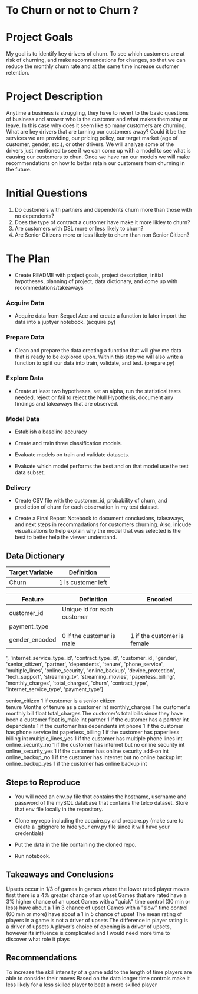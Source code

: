 # To Churn or not to Churn ?

# Project Goals

My goal is to identify key drivers of churn. To see which customers are at risk of churning, and make recommendations for changes, so that we can reduce the monthly churn rate and at the same time increase customer retention.

# Project Description

Anytime a business is struggling, they have to revert to the basic questions of business and answer who is the customer and what makes them stay or leave. In this case why does it seem like so many customers are churning. What are key drivers that are turning our customers away? Could it be the services we are providing, our pricing policy, our target market (age of customer, gender, etc.), or other drivers. We will analyze some of the drivers just mentioned to see if we can come up with a model to see what is causing our customers to chun. Once we have ran our models we will make recommendations on how to better retain our customers from churning in the future. 

# Initial Questions

 1. Do customers with partners and dependents churn more than those with no dependents?
 2. Does the type of contract a customer have make it more likley to churn?
 3. Are customers with DSL more or less likely to churn?
 4. Are Senior Citizens more or less likely to churn than non Senior Citizen?

# The Plan

 - Create README with project goals, project description, initial hypotheses, planning of project, data dictionary, and come up with recommedations/takeaways

### Acquire Data
 - Acquire data from Sequel Ace and create a function to later import the data into a juptyer notebook. (acquire.py)

### Prepare Data
 - Clean and prepare the data creating a function that will give me data that is ready to be explored upon. Within this step we will also write a function to split our data into train, validate, and test. (prepare.py) 
 
### Explore Data
 - Create at least two hypotheses, set an alpha, run the statistical tests needed, reject or fail to reject the Null Hypothesis, document any findings and takeaways that are observed.
 
### Model Data 
 - Establish a baseline accuracy
 
 - Create and train three classification models.
 
 - Evaluate models on train and validate datasets.
 
 - Evaluate which model performs the best and on that model use the test data subset.
 
### Delivery  
 - Create CSV file with the customer_id, probability of churn, and prediction of churn for each observation in my test dataset.
 
 - Create a Final Report Notebook to document conclusions, takeaways, and next steps in recommadations for customers churning. Also, inlcude visualizations to help explain why the model that was selected is the best to better help the viewer understand. 


## Data Dictionary


| Target Variable |     Definition     |
| --------------- | ------------------ |
|      Churn      | 1 is customer left |

| Feature  | Definition | Encoded |
| ------------- | ------------- | ------------|
| customer_id  | Unique id for each customer  |
| payment_type |
| gender_encoded | 0 if the customer is male| 1 if the customer is female | 
	
 
',
 'internet_service_type_id',
 'contract_type_id',
 'customer_id',
 'gender',
 'senior_citizen',
 'partner',
 'dependents',
 'tenure',
 'phone_service',
 'multiple_lines',
 'online_security',
 'online_backup',
 'device_protection',
 'tech_support',
 'streaming_tv',
 'streaming_movies',
 'paperless_billing',
 'monthly_charges',
 'total_charges',
 'churn',
 'contract_type',
 'internet_service_type',
 'payment_type'] 
 
senior_citizen	1 if customer is a senior citizen	
tenure	Months of tenure as a customer	int
monthly_charges	The customer's monthly bill	float
total_charges	The customer's total bills since they have been a customer	float
is_male		int
partner	1 if the customer has a partner	int
dependents	1 if the customer has dependents	int
phone	1 if the customer has phone service	int
paperless_billing	1 if the customer has paperliess billing	int
multiple_lines_yes	1 if the customer has multiple phone lines	int
online_security_no	1 if the customer has internet but no online security	int
online_security_yes	1 if the customer has online security add-on	int
online_backup_no	1 if the customer has internet but no online backup	int
online_backup_yes	1 if the customer has online backup	int




## Steps to Reproduce

 - You will need an env.py file that contains the hostname, username and password of the mySQL database that contains the telco dataset. Store that env file locally in the repository.

- Clone my repo including the acquire.py and prepare.py (make sure to create a .gitignore to hide your env.py file since it will have your credentials)

- Put the data in the file containing the cloned repo.

- Run notebook.

## Takeaways and Conclusions

Upsets occur in 1/3 of games
In games where the lower rated player moves first there is a 4% greater chance of an upset
Games that are rated have a 3% higher chance of an upset
Games with a "quick" time control (30 min or less) have about a 1 in 3 chance of upset
Games with a "slow" time control (60 min or more) have about a 1 in 5 chance of upset
The mean rating of players in a game is not a driver of upsets
The difference in player rating is a driver of upsets
A player's choice of opening is a driver of upsets, however its influence is complicated and I would need more time to discover what role it plays


## Recommendations
To increase the skill intensity of a game add to the length of time players are able to consider their moves
Based on the data longer time controls make it less likely for a less skilled player to beat a more skilled player
